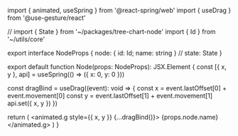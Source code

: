 import { animated, useSpring } from '@react-spring/web'
import { useDrag } from '@use-gesture/react'

// import { State } from '~/packages/tree-chart-node'
import { Id } from '~/utils/core'

export interface NodeProps {
node: { id: Id; name: string }
// state: State
}

export default function Node(props: NodeProps): JSX.Element {
const [{ x, y }, api] = useSpring(() => ({ x: 0, y: 0 }))

const dragBind = useDrag((event): void => {
const x = event.lastOffset[0] + event.movement[0]
const y = event.lastOffset[1] + event.movement[1]
api.set({ x, y })
})

return (
<animated.g style={{ x, y }} {...dragBind()}>
<rect width='100' height='100' />
<text>{props.node.name}</text>
</animated.g>
)
}
